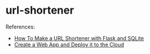# url-shortener
 
References:
- [How To Make a URL Shortener with Flask and SQLite](https://www.digitalocean.com/community/tutorials/how-to-make-a-url-shortener-with-flask-and-sqlite)
- [Create a Web App and Deploy it to the Cloud](https://arctype.com/blog/postgres-heroku/)

